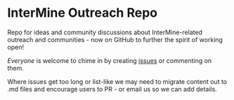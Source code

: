 # InterMine Outreach Repo
Repo for ideas and community discussions about InterMine-related outreach and communities - now on GitHub to further the spirit of working open!

*Everyone* is welcome to chime in by creating [issues](https://github.com/intermine/outreach/issues) or commenting on them.

Where issues get too long or list-like we may need to migrate content out to .md files and encourage users to PR - or email us so we can add details.
 
